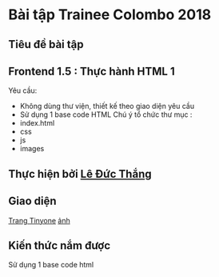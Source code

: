 # **Bài tập Trainee Colombo 2018**
## Tiêu đề bài tập
## **Frontend 1.5 : Thực hành HTML 1**
Yêu cầu: 
- Không dùng thư viện, thiết kế theo giao diện yêu cầu
- Sử dụng 1 base code HTML
 Chú ý tổ chức thư mục :
- index.html
- css
- js
- images
## Thực hiện bởi [Lê Đức Thắng](https://github.com/daumarauxanh97)
## Giao diện
[Trang Tinyone]( https://daumarauxanh97.github.io/thang97.github.io/th)
[ảnh](https://daumarauxanh97.github.io/thang97.github.io/images/tinyone-1.png)
## Kiến thức nắm được

Sử dụng 1 base code html





